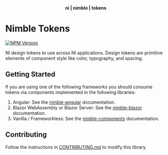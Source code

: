 <div align="center">
    <p><b>ni | nimble | tokens</b></p>
</div>

# Nimble Tokens

[![NPM Version](https://img.shields.io/npm/v/@ni/nimble-tokens.svg)](https://www.npmjs.com/package/@ni/nimble-tokens)

NI design tokens to use across NI applications. Design tokens are primitive elements of component style like color, typography, and spacing.

## Getting Started

If you are using one of the following frameworks you should consume tokens via components implemented in the following libraries:

1. Angular: See the [nimble-angular](../../angular-workspace/projects/ni/nimble-angular) documentation.
2. Blazor WebAssembly or Blazor Server: See the [nimble-blazor](../nimble-blazor) documentation.
3. Vanilla / Frameworkless: See the [nimble-components](../nimble-components) documentation.

## Contributing

Follow the instructions in [CONTRIBUTING.md](CONTRIBUTING.md) to modify this library.
 